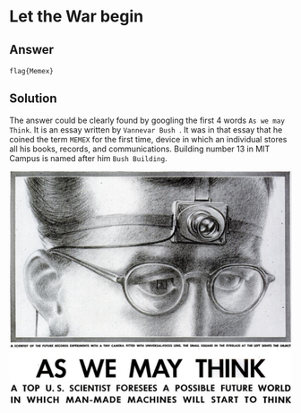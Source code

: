 
# Let the War begin

## Answer
```
flag{Memex}
```

## Solution
The answer could be clearly found by googling the first 4 words `As we may Think`. It is an essay written by `Vannevar Bush `. It was in that essay that he coined the term `MEMEX` for the first time, device in which an individual stores all his books, records, and communications. Building number 13 in MIT Campus is named after him `Bush Building`.


![Memex](./Memex.jpeg)

